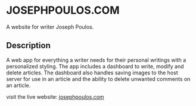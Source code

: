 # JOSEPHPOULOS.COM

A website for writer Joseph Poulos.

## Description

A web app for everything a writer needs for their personal writings with a personalized styling. The app includes a dashboard to write, modify and delete articles. The dashboard also handles saving images to the host server for use in an article and the ability to delete unwanted comments on an article.

visit the live website: [josephpoulos.com](https://duckduckgo.com)